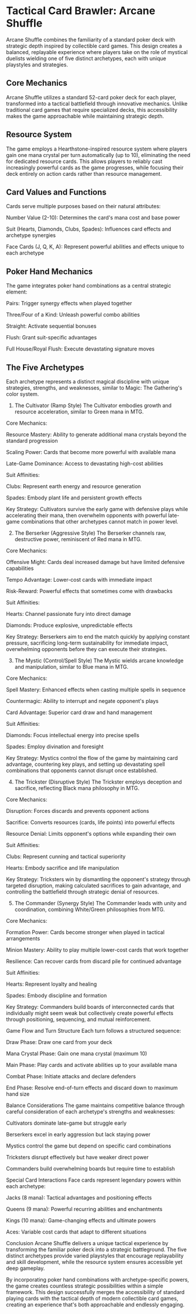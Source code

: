 # Tactical Card Brawler: Arcane Shuffle
Arcane Shuffle combines the familiarity of a standard poker deck with strategic depth inspired by collectible card games. This design creates a balanced, replayable experience where players take on the role of mystical duelists wielding one of five distinct archetypes, each with unique playstyles and strategies.

## Core Mechanics
Arcane Shuffle utilizes a standard 52-card poker deck for each player, transformed into a tactical battlefield through innovative mechanics. Unlike traditional card games that require specialized decks, this accessibility makes the game approachable while maintaining strategic depth.

## Resource System
The game employs a Hearthstone-inspired resource system where players gain one mana crystal per turn automatically (up to 10), eliminating the need for dedicated resource cards. This allows players to reliably cast increasingly powerful cards as the game progresses, while focusing their deck entirely on action cards rather than resource management.

## Card Values and Functions
Cards serve multiple purposes based on their natural attributes:

Number Value (2-10): Determines the card's mana cost and base power

Suit (Hearts, Diamonds, Clubs, Spades): Influences card effects and archetype synergies

Face Cards (J, Q, K, A): Represent powerful abilities and effects unique to each archetype

## Poker Hand Mechanics
The game integrates poker hand combinations as a central strategic element:

Pairs: Trigger synergy effects when played together

Three/Four of a Kind: Unleash powerful combo abilities

Straight: Activate sequential bonuses

Flush: Grant suit-specific advantages

Full House/Royal Flush: Execute devastating signature moves

## The Five Archetypes
Each archetype represents a distinct magical discipline with unique strategies, strengths, and weaknesses, similar to Magic: The Gathering's color system.

1. The Cultivator (Ramp Style)
The Cultivator embodies growth and resource acceleration, similar to Green mana in MTG.

Core Mechanics:

Resource Mastery: Ability to generate additional mana crystals beyond the standard progression

Scaling Power: Cards that become more powerful with available mana

Late-Game Dominance: Access to devastating high-cost abilities

Suit Affinities:

Clubs: Represent earth energy and resource generation

Spades: Embody plant life and persistent growth effects

Key Strategy:
Cultivators survive the early game with defensive plays while accelerating their mana, then overwhelm opponents with powerful late-game combinations that other archetypes cannot match in power level.

2. The Berserker (Aggressive Style)
The Berserker channels raw, destructive power, reminiscent of Red mana in MTG.

Core Mechanics:

Offensive Might: Cards deal increased damage but have limited defensive capabilities

Tempo Advantage: Lower-cost cards with immediate impact

Risk-Reward: Powerful effects that sometimes come with drawbacks

Suit Affinities:

Hearts: Channel passionate fury into direct damage

Diamonds: Produce explosive, unpredictable effects

Key Strategy:
Berserkers aim to end the match quickly by applying constant pressure, sacrificing long-term sustainability for immediate impact, overwhelming opponents before they can execute their strategies.

3. The Mystic (Control/Spell Style)
The Mystic wields arcane knowledge and manipulation, similar to Blue mana in MTG.

Core Mechanics:

Spell Mastery: Enhanced effects when casting multiple spells in sequence

Countermagic: Ability to interrupt and negate opponent's plays

Card Advantage: Superior card draw and hand management

Suit Affinities:

Diamonds: Focus intellectual energy into precise spells

Spades: Employ divination and foresight

Key Strategy:
Mystics control the flow of the game by maintaining card advantage, countering key plays, and setting up devastating spell combinations that opponents cannot disrupt once established.

4. The Trickster (Disruptive Style)
The Trickster employs deception and sacrifice, reflecting Black mana philosophy in MTG.

Core Mechanics:

Disruption: Forces discards and prevents opponent actions

Sacrifice: Converts resources (cards, life points) into powerful effects

Resource Denial: Limits opponent's options while expanding their own

Suit Affinities:

Clubs: Represent cunning and tactical superiority

Hearts: Embody sacrifice and life manipulation

Key Strategy:
Tricksters win by dismantling the opponent's strategy through targeted disruption, making calculated sacrifices to gain advantage, and controlling the battlefield through strategic denial of resources.

5. The Commander (Synergy Style)
The Commander leads with unity and coordination, combining White/Green philosophies from MTG.

Core Mechanics:

Formation Power: Cards become stronger when played in tactical arrangements

Minion Mastery: Ability to play multiple lower-cost cards that work together

Resilience: Can recover cards from discard pile for continued advantage

Suit Affinities:

Hearts: Represent loyalty and healing

Spades: Embody discipline and formation

Key Strategy:
Commanders build boards of interconnected cards that individually might seem weak but collectively create powerful effects through positioning, sequencing, and mutual reinforcement.

Game Flow and Turn Structure
Each turn follows a structured sequence:

Draw Phase: Draw one card from your deck

Mana Crystal Phase: Gain one mana crystal (maximum 10)

Main Phase: Play cards and activate abilities up to your available mana

Combat Phase: Initiate attacks and declare defenders

End Phase: Resolve end-of-turn effects and discard down to maximum hand size

Balance Considerations
The game maintains competitive balance through careful consideration of each archetype's strengths and weaknesses:

Cultivators dominate late-game but struggle early

Berserkers excel in early aggression but lack staying power

Mystics control the game but depend on specific card combinations

Tricksters disrupt effectively but have weaker direct power

Commanders build overwhelming boards but require time to establish

Special Card Interactions
Face cards represent legendary powers within each archetype:

Jacks (8 mana): Tactical advantages and positioning effects

Queens (9 mana): Powerful recurring abilities and enchantments

Kings (10 mana): Game-changing effects and ultimate powers

Aces: Variable cost cards that adapt to different situations

Conclusion
Arcane Shuffle delivers a unique tactical experience by transforming the familiar poker deck into a strategic battleground. The five distinct archetypes provide varied playstyles that encourage replayability and skill development, while the resource system ensures accessible yet deep gameplay.

By incorporating poker hand combinations with archetype-specific powers, the game creates countless strategic possibilities within a simple framework. This design successfully merges the accessibility of standard playing cards with the tactical depth of modern collectible card games, creating an experience that's both approachable and endlessly engaging.